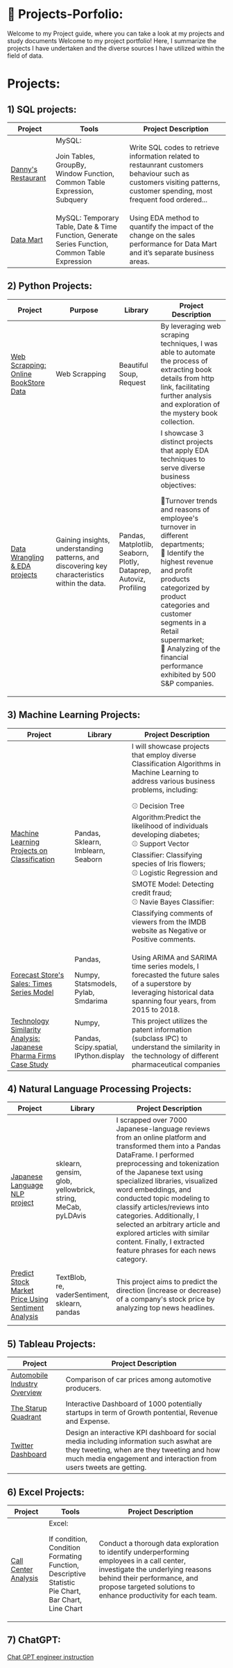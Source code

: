 # 🔔 Projects-Porfolio:
Welcome to my Project guide, where you can take a look at my projects and study documents
Welcome to my project portfolio!
Here, I summarize the projects I have undertaken and the diverse sources I have utilized within the field of data.

# Projects:
## 1) SQL projects:
| Project| Tools | Project Description | 
|---|---|---|
|[Danny's Restaurant](https://github.com/lethuyngocan/SQL-challenge/blob/master/Project%201:%20DANNY'S%20DINNER.md)|MySQL: <p>Join Tables,<br>GroupBy,<br>Window Function,<br>Common Table Expression,<br>Subquery</p>|Write SQL codes to retrieve information related to restaunrant customers behaviour such as customers visiting patterns, customer spending, most frequent food ordered...| 
|[Data Mart](https://github.com/lethuyngocan/SQL-challenge/blob/master/PROJECT%202:%20DATA%20MART.md)| MySQL: Temporary Table, Date & Time Function, Generate Series Function, Common Table Expression| Using EDA method to quantify the impact of the change on the sales performance for Data Mart and it’s separate business areas.|

## 2) Python Projects:
| Project| Purpose | Library| Project Description| 
|---|---|---|---|
|[Web Scrapping: Online BookStore Data](https://github.com/lethuyngocan/Web-Scrapping-Online-Book-Store/blob/master/web-scrapping-on-multiple-pages-booktoscrape-com.ipynb)|Web Scrapping|<p>Beautiful Soup,<br> Request</p>| By leveraging web scraping techniques, I was able to automate the process of extracting book details from http link, facilitating further analysis and exploration of the mystery book collection.|
|[Data Wrangling & EDA projects](https://github.com/lethuyngocan/EDA-Projects)|Gaining insights, understanding patterns, and discovering key characteristics within the data.|<p>Pandas,<br> Matplotlib, <br>Seaborn, <br>Plotly,<br>Dataprep,<br>Autoviz,<br>Profiling</p>|I showcase 3 distinct projects that apply EDA techniques to serve diverse business objectives: <p>📙Turnover trends and reasons of employee's turnover in different departments; <br>📙 Identify the highest revenue and profit products categorized by product categories and customer segments in a Retail supermarket;<br>📙 Analyzing of the financial performance exhibited by 500 S&P companies.</p>|
                                                                                                                    
## 3) Machine Learning Projects:
| Project| Library| Project Description| 
|---|---|---|
|[Machine Learning Projects on Classification](https://github.com/lethuyngocan/Machine-Learning-Projects-on-Classification-with-Python)|<p>Pandas, <br> Sklearn, <br> Imblearn, <br>Seaborn </p>|I will showcase projects that employ diverse Classification Algorithms in Machine Learning to address various business problems, including: <p> ⚾ Decision Tree Algorithm:Predict the likelihood of individuals developing diabetes; <br> ⚾ Support Vector Classifier: Classifying species of Iris flowers; <br> ⚾ Logistic Regression and SMOTE Model: Detecting credit fraud;  <br> ⚾  Navie Bayes Classifier: Classifying comments of viewers from the IMDB website as Negative or Positive comments. </p>
|[Forecast Store's Sales: Times Series Model](https://github.com/lethuyngocan/Time-Series-Forcast-Superstore-Sales/blob/master/README.md) |Pandas,<p> Numpy,<br> Statsmodels,<br> Pylab,<pr> Smdarima</p> |Using ARIMA and SARIMA time series models, I forecasted the future sales of a superstore by leveraging historical data spanning four years, from 2015 to 2018.|
|[Technology Similarity Analysis: Japanese Pharma Firms Case Study](https://github.com/lethuyngocan/Technology-Similarity-Analysis-Japanese-Pharma-Firms)|Numpy,<p> Pandas,<br> Scipy.spatial, <br> IPython.display</p>|This project utilizes the patent information (subclass IPC) to understand the similarity in the technology of different pharmaceutical companies|
## 4) Natural Language Processing Projects:
| Project| Library| Project Description| 
|---|---|---|
|[Japanese Language NLP project](https://github.com/lethuyngocan/Japanese-Text-Similarity)|<p>sklearn,<br>gensim,<br>glob,<br>yellowbrick,<br>string,<br>MeCab,<br>pyLDAvis</p>|I scrapped over 7000 Japanese-language reviews from an online platform and transformed them into a Pandas DataFrame. I performed preprocessing and tokenization of the Japanese text using specialized libraries, visualized word embeddings, and conducted topic modeling to classify articles/reviews into categories. Additionally, I selected an arbitrary article and explored articles with similar content. Finally, I extracted feature phrases for each news category.|
|[Predict Stock Market Price Using Sentiment Analysis ](https://github.com/lethuyngocan/UNSUPERVISED-LEARNING-PYTHON/blob/master/sentiment-analysis-a-comprehensive-guide.ipynb)|<p>TextBlob, <br>re,<br>vaderSentiment,<br>sklearn,<br>pandas</p>|This project aims to predict the direction (increase or decrease) of a company's stock price by analyzing top news headlines.|
## 5) Tableau Projects:
| Project|  Project Description| 
|---|---|
|[Automobile Industry Overview](https://public.tableau.com/app/profile/le.thuy.ngoc.an/viz/EDAAutomobileData/EDACARDATA)|Comparison of car prices among automotive producers.|
|[The Starup Quadrant](https://public.tableau.com/app/profile/le.thuy.ngoc.an/viz/TheStartupQuadrant_16697043413970/TheStartupQuadrant)|Interactive Dashboard of 1000 potentially startups in term of Growth pontential, Revenue and Expense. |
|[Twitter Dashboard](https://public.tableau.com/app/profile/le.thuy.ngoc.an/viz/TwitterDashboard_16437659400190/Dashboard1)|Design an interactive KPI dashboard for social media including information such aswhat are they tweeting, when are they tweeting and how much media engagement and interaction from users tweets are getting.|

## 6) Excel Projects:
| Project| Tools| Project Description| 
|---|---|---|
|[Call Center Analysis](https://github.com/lethuyngocan/Advanced-Excel-Projects)|Excel: <p> If condition, <br> Condition Formating Function, <br>Descriptive Statistic <br> Pie Chart, <br> Bar Chart, <br> Line Chart</p> |Conduct a thorough data exploration to identify underperforming employees in a call center, investigate the underlying reasons behind their performance, and propose targeted solutions to enhance productivity for each team. |
## 7) ChatGPT:
[Chat GPT engineer instruction](https://github.com/lethuyngocan/ChatGPT-Prompt-Engineering-Instructions)
                                                                                                                    
                                                                                                                    
                                                                                                                   
